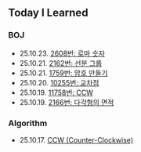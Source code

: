 ## Today I Learned

### BOJ
- 25.10.23. [2608번: 로마 숫자](https://github.com/r3j0/TIL/blob/main/BOJ/boj_20251023_2608.md)
- 25.10.21. [2162번: 선분 그룹](https://github.com/r3j0/TIL/blob/main/BOJ/boj_20251021_2162.md)
- 25.10.21. [1759번: 암호 만들기](https://github.com/r3j0/TIL/blob/main/BOJ/boj_20251021_1759.md)
- 25.10.20. [10255번: 교차점](https://github.com/r3j0/TIL/blob/main/BOJ/boj_20251020_10255.md)
- 25.10.19. [11758번: CCW](https://github.com/r3j0/TIL/blob/main/BOJ/boj_20251019_11758.md)
- 25.10.19. [2166번: 다각형의 면적](https://github.com/r3j0/TIL/blob/main/BOJ/boj_20251019_2166.md)

### Algorithm
- 25.10.17. [CCW (Counter-Clockwise)](https://github.com/r3j0/TIL/blob/main/Algorithm/algo_20251017_ccw.md)

